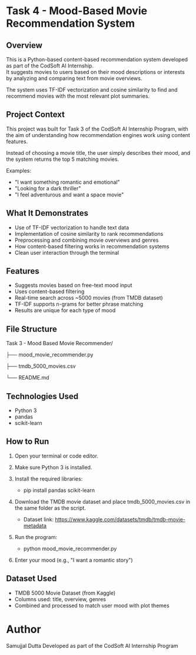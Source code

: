 # Task 4 - Mood-Based Movie Recommendation System

## Overview

This is a Python-based content-based recommendation system developed as part of the CodSoft AI Internship.  
It suggests movies to users based on their mood descriptions or interests by analyzing and comparing text from movie overviews.

The system uses TF-IDF vectorization and cosine similarity to find and recommend movies with the most relevant plot summaries.

## Project Context

This project was built for Task 3 of the CodSoft AI Internship Program, with the aim of understanding how recommendation engines work using content features.

Instead of choosing a movie title, the user simply describes their mood, and the system returns the top 5 matching movies.

Examples:
- "I want something romantic and emotional"
- "Looking for a dark thriller"
- "I feel adventurous and want a space movie"

## What It Demonstrates

- Use of TF-IDF vectorization to handle text data
- Implementation of cosine similarity to rank recommendations
- Preprocessing and combining movie overviews and genres
- How content-based filtering works in recommendation systems
- Clean user interaction through the terminal

## Features

- Suggests movies based on free-text mood input
- Uses content-based filtering
- Real-time search across ~5000 movies (from TMDB dataset)
- TF-IDF supports n-grams for better phrase matching
- Results are unique for each type of mood

## File Structure

Task 3 - Mood Based Movie Recommender/

├── mood_movie_recommender.py

├── tmdb_5000_movies.csv

└── README.md

## Technologies Used

- Python 3
- pandas
- scikit-learn

## How to Run

1. Open your terminal or code editor.
2. Make sure Python 3 is installed.
3. Install the required libraries:
   - pip install pandas scikit-learn
4. Download the TMDB movie dataset and place tmdb_5000_movies.csv in the same folder as the script.

   - Dataset link: https://www.kaggle.com/datasets/tmdb/tmdb-movie-metadata

5. Run the program:

      - python mood_movie_recommender.py
6. Enter your mood (e.g., "I want a romantic story")

## Dataset Used

  - TMDB 5000 Movie Dataset (from Kaggle)
  - Columns used: title, overview, genres
  - Combined and processed to match user mood with plot themes

# Author

Samujjal Dutta
Developed as part of the CodSoft AI Internship Program

   
